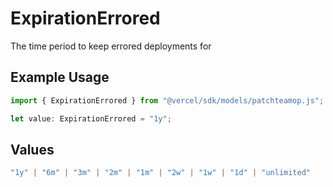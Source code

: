 # ExpirationErrored

The time period to keep errored deployments for

## Example Usage

```typescript
import { ExpirationErrored } from "@vercel/sdk/models/patchteamop.js";

let value: ExpirationErrored = "1y";
```

## Values

```typescript
"1y" | "6m" | "3m" | "2m" | "1m" | "2w" | "1w" | "1d" | "unlimited"
```